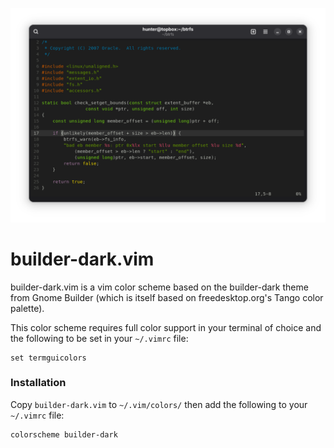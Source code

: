 ![Screenshot](img/builder-dark.png)

# builder-dark.vim

builder-dark.vim is a vim color scheme based on the builder-dark theme 
from Gnome Builder (which is itself based on freedesktop.org's Tango 
color palette).

This color scheme requires full color support in your terminal of 
choice and the following to be set in your `~/.vimrc` file:

```
set termguicolors
```

### Installation

Copy `builder-dark.vim` to `~/.vim/colors/` then add the following to your `~/.vimrc` file:

```
colorscheme builder-dark
```
